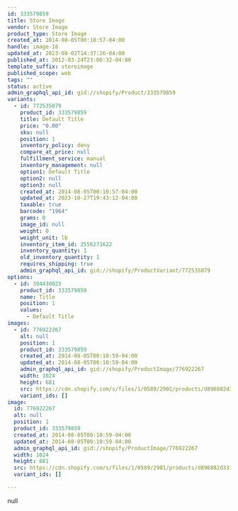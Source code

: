 ```yaml
---
id: 333579859
title: Store Image
vendor: Store Image
product_type: Store Image
created_at: 2014-08-05T00:10:57-04:00
handle: image-18
updated_at: 2023-08-02T14:37:26-04:00
published_at: 2012-03-24T23:00:32-04:00
template_suffix: storeimage
published_scope: web
tags: ""
status: active
admin_graphql_api_id: gid://shopify/Product/333579859
variants:
  - id: 772535079
    product_id: 333579859
    title: Default Title
    price: "0.00"
    sku: null
    position: 1
    inventory_policy: deny
    compare_at_price: null
    fulfillment_service: manual
    inventory_management: null
    option1: Default Title
    option2: null
    option3: null
    created_at: 2014-08-05T00:10:57-04:00
    updated_at: 2023-10-27T19:43:12-04:00
    taxable: true
    barcode: "1964"
    grams: 0
    image_id: null
    weight: 0
    weight_unit: lb
    inventory_item_id: 2556271622
    inventory_quantity: 1
    old_inventory_quantity: 1
    requires_shipping: true
    admin_graphql_api_id: gid://shopify/ProductVariant/772535079
options:
  - id: 394430023
    product_id: 333579859
    name: Title
    position: 1
    values:
      - Default Title
images:
  - id: 776922267
    alt: null
    position: 1
    product_id: 333579859
    created_at: 2014-08-05T00:10:59-04:00
    updated_at: 2014-08-05T00:10:59-04:00
    admin_graphql_api_id: gid://shopify/ProductImage/776922267
    width: 1024
    height: 681
    src: https://cdn.shopify.com/s/files/1/0589/2901/products/d896882d3318ce3cd339a086b871be24.jpeg?v=1407211859
    variant_ids: []
image:
  id: 776922267
  alt: null
  position: 1
  product_id: 333579859
  created_at: 2014-08-05T00:10:59-04:00
  updated_at: 2014-08-05T00:10:59-04:00
  admin_graphql_api_id: gid://shopify/ProductImage/776922267
  width: 1024
  height: 681
  src: https://cdn.shopify.com/s/files/1/0589/2901/products/d896882d3318ce3cd339a086b871be24.jpeg?v=1407211859
  variant_ids: []

---
```


null